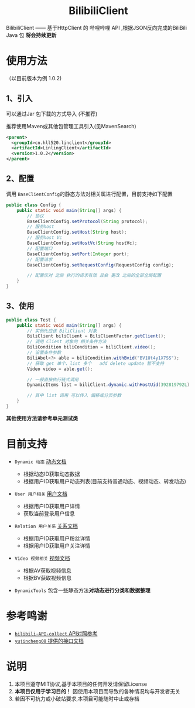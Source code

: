 <h1 align="center">BilibiliClient</h1>

BilibiliClient —— 基于HttpClient 的 哔哩哔哩 API ,根据JSON反向完成的BiliBili Java 包 **将会持续更新**

# 使用方法

（以目前版本为例 1.0.2)

## 1、引入

可以通过Jar 包下载的方式导入 (不推荐)

推荐使用Maven或其他包管理工具引入(见MavenSearch)

```xml
<parent>
  <groupId>cn.hll520.linclient</groupId>
  <artifactId>LinlingClient</artifactId>
  <version>1.0.2</version>
</parent>
```

## 2、配置

调用 `BaseClientConfig`的静态方法对相关属进行配置，目前支持如下配置

```java
public class Config {
    public static void main(String[] args) {
        // 协议
        BaseClientConfig.setProtocol(String protocol);
        // 服务host
        BaseClientConfig.setHost(String host);
        // 服务host Vc
        BaseClientConfig.setHostVc(String hostVc);
        // 配置端口
        BaseClientConfig.setPort(Integer port);
        // 配置请求
        BaseClientConfig.setRequestConfig(RequestConfig config);

        // 配置仅对 之后 执行的请求有效 且会 更改 之后的全部全局配置
    }
}
```

## 3、使用

```java
public class Test {
    public static void main(String[] args) {
        // 实例化应该 BiliClient 对象
        BiliClient biliClient = BiliClientFactor.getClient();
        // 调用 Client 对象的 相关条件方法
        BiliCondition biliCondition = biliClient.video();
        // 设置条件参数
        BiliAbel<?> able = biliCondition.withBvid("BV1Ut4y1X7SS");
        // 获取 get 单个、list 多个   add delete update 暂不支持
        Video video = able.get();

        // 一般直接执行链式调用
        DynamicItems list = biliClient.dynamic.withHostUid(392819792L).list();

        // 其中 list 调用 可以传入 偏移或分页参数
    }
}
```

**其他使用方法请参考单元测试类**

# 目前支持

+ `Dynamic 动态` [动态文档](docs/动态dynamic/Dynamic.md)
  + 根据动态ID获取动态数据
  + 根据用户ID获取用户动态列表(目前支持普通动态、视频动态、转发动态)
+ `User 用户相关` [用户文档](docs/用户user/User.md)
  + 根据用户ID获取用户详情
  + 获取当前登录用户信息
+ `Relation 用户关系` [关系文档](docs/关系relation/Relation.md)
  + 根据用户ID获取用户粉丝详情
  + 根据用户ID获取用户关注详情
+ `Video 视频相关` [视频文档](docs/视频video/Video.md)
  + 根据AV获取视频信息
  + 根据BV获取视频信息

+ `DynamicTools` 包含一些静态方法**对动态进行分类和数据整理**

# 参考鸣谢

+ [`bilibili-API-collect` API对照参考](https://github.com/SocialSisterYi/bilibili-API-collect)
+ [`yujincheng08` 提供的接口文档](https://github.com/yujincheng08)

# 说明

1. 本项目遵守MIT协议,基于本项目的任何开发请保留License
2. **本项目仅用于学习目的！** 因使用本项目而导致的各种情况均与开发者无关
3. 若因不可抗力或小破站要求,本项目可能随时中止或存档
